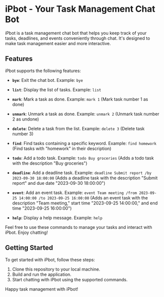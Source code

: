 # iPbot - Your Task Management Chat Bot

iPbot is a task management chat bot that helps you keep track of your tasks, deadlines, and events conveniently through chat. It's designed to make task management easier and more interactive.

## Features

iPbot supports the following features:

- **`bye`**: Exit the chat bot.
  Example: `bye`

- **`list`**: Display the list of tasks.
  Example: `list`

- **`mark`**: Mark a task as done.
  Example: `mark 1` (Mark task number 1 as done)

- **`unmark`**: Unmark a task as done.
  Example: `unmark 2` (Unmark task number 2 as undone)

- **`delete`**: Delete a task from the list.
  Example: `delete 3` (Delete task number 3)

- **`find`**: Find tasks containing a specific keyword.
  Example: `find homework` (Find tasks with "homework" in their description)

- **`todo`**: Add a todo task.
  Example: `todo Buy groceries` (Adds a todo task with the description "Buy groceries")

- **`deadline`**: Add a deadline task.
  Example: `deadline Submit report /by 2023-09-30 18:00:00`
  (Adds a deadline task with the description "Submit report" and due date "2023-09-30 18:00:00")

- **`event`**: Add an event task.
  Example: `event Team meeting /from 2023-09-25 14:00:00 /to 2023-09-25 16:00:00`
  (Adds an event task with the description "Team meeting," start time "2023-09-25 14:00:00," and end time "2023-09-25 16:00:00")

- **`help`**: Display a help message.
  Example: `help`

Feel free to use these commands to manage your tasks and interact with iPbot. Enjoy chatting!

## Getting Started

To get started with iPbot, follow these steps:

1. Clone this repository to your local machine.
2. Build and run the application.
3. Start chatting with iPbot using the supported commands.


Happy task management with iPbot!
